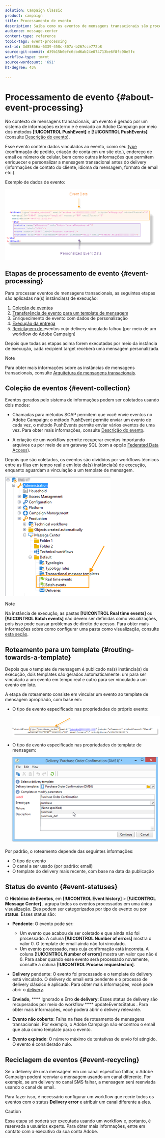 ```yaml
---
solution: Campaign Classic
product: campaign
title: Processamento de evento
description: Saiba como os eventos de mensagens transacionais são processados no Adobe Campaign Classic.
audience: message-center
content-type: reference
topic-tags: event-processing
exl-id: 3d85866a-6339-458c-807a-b267cce772b8
source-git-commit: d39b15b0efc6cbd6ab24e074713be6f8fc90e5fc
workflow-type: tm+mt
source-wordcount: '691'
ht-degree: 45%

---
```


# Processamento de evento {#about-event-processing}

No contexto de mensagens transacionais, um evento é gerado por um sistema de informações externo e é enviado ao Adobe Campaign por meio dos métodos **[!UICONTROL PushEvent]** e **[!UICONTROL PushEvents]** (consulte [Descrição do evento](../../message-center/using/event-description.md)).

Esse evento contém dados vinculados ao evento, como seu [type](../../message-center/using/creating-event-types.md) (confirmação de pedido, criação de conta em um site etc.), endereço de email ou número de celular, bem como outras informações que permitem enriquecer e personalizar a mensagem transacional antes do delivery (informações de contato do cliente, idioma da mensagem, formato de email etc.).

Exemplo de dados de evento:

![](assets/messagecenter_events_request_001.png)
## Etapas de processamento de evento {#event-processing}

Para processar eventos de mensagens transacionais, as seguintes etapas são aplicadas na(s) instância(s) de execução:

1. [Coleção de eventos](#event-collection)
1. [Transferência de evento para um template de mensagem](#routing-towards-a-template)
1. Enriquecimento de evento com dados de personalização
1. [Execução da entrega](../../message-center/using/delivery-execution.md)
1. [Reciclagem de ](#event-recycling) eventos cujo delivery vinculado falhou (por meio de um workflow do Adobe Campaign)

Depois que todas as etapas acima forem executadas por meio da instância de execução, cada recipient target receberá uma mensagem personalizada.

>[!NOTE]
>
>Para obter mais informações sobre as instâncias de mensagens transacionais, consulte [Arquitetura de mensagens transacionais](../../message-center/using/transactional-messaging-architecture.md).


## Coleção de eventos {#event-collection}

Eventos gerados pelo sistema de informações podem ser coletados usando dois modos:

* Chamadas para métodos SOAP permitem que você envie eventos no Adobe Campaign: o método PushEvent permite enviar um evento de cada vez, o método PushEvents permite enviar vários eventos de uma vez. Para obter mais informações, consulte [Descrição do evento](../../message-center/using/event-description.md).

* A criação de um workflow permite recuperar eventos importando arquivos ou por meio de um gateway SQL (com a opção [Federated Data Access](../../installation/using/about-fda.md)).

Depois que são coletados, os eventos são divididos por workflows técnicos entre as filas em tempo real e em lote da(s) instância(s) de execução, enquanto aguardam a vinculação a um template de mensagem.

![](assets/messagecenter_events_queues_001.png)

>[!NOTE]
>
>Na instância de execução, as pastas **[!UICONTROL Real time events]** ou **[!UICONTROL Batch events]** não devem ser definidas como visualizações, pois isso pode causar problemas de direito de acesso. Para obter mais informações sobre como configurar uma pasta como visualização, consulte [esta seção](../../platform/using/access-management-folders.md).

## Roteamento para um template {#routing-towards-a-template}

Depois que o template de mensagem é publicado na(s) instância(s) de execução, dois templates são gerados automaticamente: um para ser vinculado a um evento em tempo real e outro para ser vinculado a um evento em lote.

A etapa de roteamento consiste em vincular um evento ao template de mensagem apropriado, com base em:

* O tipo de evento especificado nas propriedades do próprio evento:

   ![](assets/messagecenter_event_type_001.png)

* O tipo de evento especificado nas propriedades do template de mensagem:

   ![](assets/messagecenter_event_type_002.png)

Por padrão, o roteamento depende das seguintes informações:

* O tipo de evento
* O canal a ser usado (por padrão: email)
* O template do delivery mais recente, com base na data da publicação

## Status do evento {#event-statuses}

O **Histórico de Eventos**, em **[!UICONTROL Event history]** > **[!UICONTROL Message Center]** , agrupa todos os eventos processados em uma única visualização. Eles podem ser categorizados por tipo de evento ou por **status**. Esses status são:

* **Pendente**: O evento pode ser:

   * Um evento que acabou de ser coletado e que ainda não foi processado. A coluna **[!UICONTROL Number of errors]** mostra o valor 0. O template de email ainda não foi vinculado.
   * Um evento processado, mas cuja confirmação está incorreta. A coluna **[!UICONTROL Number of errors]** mostra um valor que não é 0. Para saber quando esse evento será processado novamente, consulte a coluna **[!UICONTROL Process requested on]**.

* **Delivery** pendente: O evento foi processado e o template do delivery está vinculado. O delivery do email está pendente e o processo de delivery clássico é aplicado. Para obter mais informações, você pode abrir o [delivery](../../delivery/using/about-message-tracking.md).
* **Enviado**,  **** Ignorado e Erro  **de delivery**: Esses status de delivery são recuperados por meio do workflow  **** updateEventsStatus . Para obter mais informações, você poderá abrir o delivery relevante.
* **Evento não coberto**: Falha na fase de roteamento de mensagens transacionais. Por exemplo, o Adobe Campaign não encontrou o email que atua como template para o evento.
* **Evento expirado**: O número máximo de tentativas de envio foi atingido. O evento é considerado nulo.

## Reciclagem de eventos {#event-recycling}

Se o delivery de uma mensagem em um canal específico falhar, o Adobe Campaign poderá reenviar a mensagem usando um canal diferente. Por exemplo, se um delivery no canal SMS falhar, a mensagem será reenviada usando o canal de email.

Para fazer isso, é necessário configurar um workflow que recrie todos os eventos com o status **Delivery error** e atribuir um canal diferente a eles.

>[!CAUTION]
>
>Essa etapa só poderá ser executada usando um workflow e, portanto, é reservada a usuários experts. Para obter mais informações, entre em contato com o executivo da sua conta Adobe.